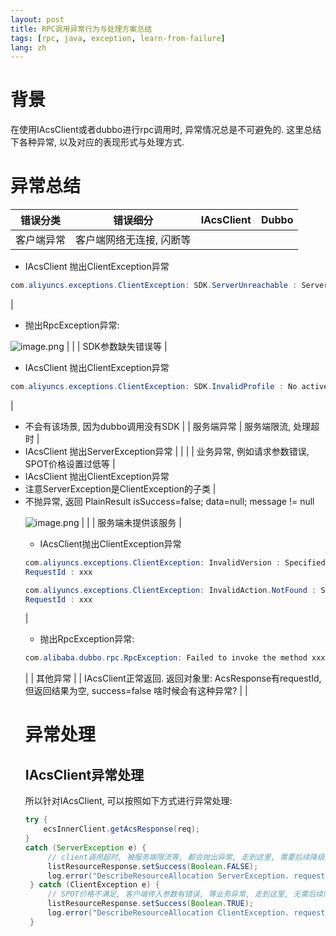```yaml
---
layout: post
title: RPC调用异常行为与处理方案总结
tags: [rpc, java, exception, learn-from-failure]
lang: zh
---
```


# 背景
在使用IAcsClient或者dubbo进行rpc调用时, 异常情况总是不可避免的.
这里总结下各种异常, 以及对应的表现形式与处理方式.
# 异常总结

| 错误分类 | 错误细分 | IAcsClient | Dubbo |
| --- | --- | --- | --- |
| 客户端异常 | 客户端网络无连接, 闪断等 |
- IAcsClient 抛出ClientException异常
```java
com.aliyuncs.exceptions.ClientException: SDK.ServerUnreachable : Server unreachable: connection
```
| 
- 抛出RpcException异常: 

![image.png](https://intranetproxy.alipay.com/skylark/lark/0/2022/png/18490/1654825663340-e0cec9fe-7132-42b4-9ccd-f797fbb29cfa.png#clientId=u7e0ea738-70f5-4&crop=0&crop=0&crop=1&crop=1&from=paste&height=421&id=jPcE4&margin=%5Bobject%20Object%5D&name=image.png&originHeight=421&originWidth=1394&originalType=binary&ratio=1&rotation=0&showTitle=false&size=378572&status=done&style=none&taskId=u2098eafb-8903-4080-b4c7-de75c6456ee&title=&width=1394) |
|  | SDK参数缺失错误等 |
- IAcsClient 抛出ClientException异常
```java
com.aliyuncs.exceptions.ClientException: SDK.InvalidProfile : No active profile found.
```
| 
- 不会有该场景, 因为dubbo调用没有SDK
|
| 服务端异常 | 服务端限流, 处理超时 | 
- IAcsClient 抛出ServerException异常
  |  |
  |  | 业务异常, 例如请求参数错误, SPOT价格设置过低等 |
- IAcsClient 抛出ClientException异常
- 注意ServerException是ClientException的子类
  |
- 不抛异常, 返回 PlainResult<Object> isSuccess=false; data=null; message != null

![image.png](https://intranetproxy.alipay.com/skylark/lark/0/2022/png/18490/1654825572216-6cb392c4-ca80-44c0-9057-5c9a8de3c5b2.png#clientId=u7e0ea738-70f5-4&crop=0&crop=0&crop=1&crop=1&from=paste&height=240&id=u1447c812&margin=%5Bobject%20Object%5D&name=image.png&originHeight=240&originWidth=911&originalType=binary&ratio=1&rotation=0&showTitle=false&size=152726&status=done&style=none&taskId=u7751495a-86c7-4df1-bd6b-35d63426195&title=&width=911) |
|  | 服务端未提供该服务 |
- IAcsClient抛出ClientException异常
```java
com.aliyuncs.exceptions.ClientException: InvalidVersion : Specified parameter Version is not valid.
RequestId : xxx

com.aliyuncs.exceptions.ClientException: InvalidAction.NotFound : Specified api is not found, please check your url and method.
RequestId : xxx
```
| 
- 抛出RpcException异常: 
```java
com.alibaba.dubbo.rpc.RpcException: Failed to invoke the method xxx in the service xxx. No provider available for the service xxx from registry xxx
```
|
| 其他异常 |  | IAcsClient正常返回. 返回对象里: 
AcsResponse有requestId, 但返回结果为空, success=false
啥时候会有这种异常?  |  |


# 异常处理
## IAcsClient异常处理
所以针对IAcsClient, 可以按照如下方式进行异常处理:
```java
try {
    ecsInnerClient.getAcsResponse(req);
}
catch (ServerException e) {
     // client调用超时, 被服务端限流等, 都会抛出异常, 走到这里, 需要后续降级到库存缓存实现.
     listResourceResponse.setSuccess(Boolean.FALSE);
     log.error("DescribeResourceAllocation ServerException. request: {}", JSON.toJSONString(req), e);
 } catch (ClientException e) {
     // SPOT价格不满足, 客户端传入参数有错误, 等业务异常, 走到这里, 无需后续降级到库存缓存实现.
     listResourceResponse.setSuccess(Boolean.TRUE);
     log.error("DescribeResourceAllocation ClientException. request: {}", JSON.toJSONString(req), e);
 }
```